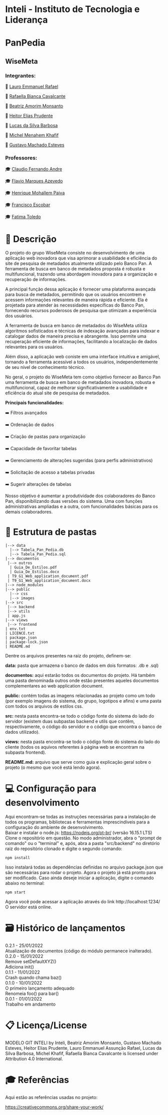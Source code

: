 # Inteli - Instituto de Tecnologia e Liderança

# PanPedia
## WiseMeta
### Integrantes:

👤 [Lauro Emmanuel Rafael](https://www.linkedin.com/in/lauroemmanuelrafael/)

👤 [Rafaella Bianca Cavalcante](https://www.linkedin.com/in/rafaella-bianca-cavalcante/)

👤 [Beatriz Amorim Monsanto](https://www.linkedin.com/in/beatriz-monsanto-5a3a83267/)

👤 [Heitor Elias Prudente](https://www.linkedin.com/in/heitorprudente/)

👤 [Lucas da Silva Barbosa](https://www.linkedin.com/in/lucasdasilvabarbosa/)

👤 [Michel Menahem Khafif](https://www.linkedin.com/in/michel-menahem-khafif-512791201/)

👤 [Gustavo Machado Esteves](https://www.linkedin.com/in/gustavo-machado-esteves-453b81248 )

### Professores:

🎓 [Claudio Fernando Andre](https://buscatextual.cnpq.br/buscatextual/visualizacv.do)

🎓 [Flavio Marques Azevedo](https://buscatextual.cnpq.br/buscatextual/visualizacv.do?id=K4760790U1&tokenCaptchar=03AL8dmw8-HL_AsA3f4S4pU6FlgEor9HhKULimeU6-WbfZxlMPUq45V2WYZluPrtbY7_I9NuzzytACvUCnnLZEFHYZL5GWtQyrdKVHfq_fyAPy-Xfn4658KeCAf5KCnUkQcd1OctvDXyvzYiJ160GJHWN3oEUwwwbZ4Zy8vX4XTj-TIBKF5M6UDaF1V3BS1bI4Pxxb8yKFXOAZIoe2GdcNzIYgKUrDob-HQGexpNLz3WhQQoX4eaLmAwxkovj2SVDMVuvhaanSMk98zqvn51w3lsvXq2LVnqhrX2yp8qx3uSc2AZFT4w5S7aym7f-1wUITWKapzq_e7W1NkTE2x12Z9s0kzOkQ5RvcCldF7vOng30-n1Nsg7vtCAXjOOKxFMiwo3ICPM78m3En4wvL3kVALbXlblPkfa5o_GKo4-eR4pFEn2Qo9JYXQe9f75YF1VjxpAsuumzAC3v5AOlmwdMkOwDhCgD3B2DjDMv3UYnyTeh2wmOUrPmQnZXm7sha3hJzhjLaXnvFARq5toN-lgpBSx1b0m2bJ3V7-nlVemtyAF7_cS_Gsccj1l8)

🎓 [Henrique Mohallem Paiva](https://buscatextual.cnpq.br/buscatextual/visualizacv.do?id=K4766528J1&tokenCaptchar=03AL8dmw9ybKcwxFPHFKeB1JAja1PEbRknpkJ-IGzS3DtKcGsCWO4SwRTrRS8t3wmOOPMqjzqsN29_FdyPlfXEcT_toDJMzHDdZe4DAHFeuHooDR0mv9taI3j3mOukdgiy1BOudQmAFBTYGUp2ZopNCtrDoIEKCqZmVgEFHQBDzAcWN5lK12uQgYVUngy9Lovc8EumuN0vTh4XaK1o0yUC-mERVGdvHCHnTSDSwLFLdpL0MERslD7XsFQzXNKGRC_td1AV3QGu2ruXYR-VL0gri4RGftH8B4Tjnw3Zz4fappQz-m_VzUZ81X_z2fNcatv05yBw72fGo5po6sAPe_HdsGlr8bX4wsxsK8pmw7CU0Mx8Me8iOX83LhoUppeFbi1CDnJUk0hoBvXutol9yT9dGRaqY-aB4zxWPJKov4HMRSeqgVZGVz4xg8KbDkGkBwaIJ8pS01NzC6LGVykAg93q2XpEh8_eF-ACIbRywT98QVtM561z4v2qi4tE3Q5IJJ5-QNwc3E6BPUP1I0sH5DHLWOhAgw0ibUr8h6YyiP5ztzotq-7zlTKWnBM)

🎓 [Francisco Escobar](https://www.linkedin.com/in/francisco-escobar/)

🎓 [Fatima Toledo](https://buscatextual.cnpq.br/buscatextual/visualizacv.do?id=K1126729U0&tokenCaptchar=03AL8dmw-kHmKL2lD-uJ63QObwNSQkEr41PF61yxyOP_URLiv3x0HygpLkQqJoAt7E-cevnJcdAHi9UGaxMOaWmoBdMz9Jwl7PJPQZhJF8Swpb-V0zyy5KtHZRj5EvFAC8qhXy92p0fJx43WCskj5VGLc9W7MiyuL4N_E8h79d78RnoRYXkdKCQcXOcSzXyXHIrXAecNX4b6-uS1K6vZZ6DabhbsMdKLe_uyH8u5tkObLB_LCZL3jZbpNd13IwkJeacB9-YpLnMaaWEnd7lQlnRRKA7XvZGNGd_7555O6TXYkKf_eZfTl6RGbsDtJAA9xA49FNQKSyBOM4nubtVMiAfftKqVNVL0wmIg4vNBrDHFMkV5K5JRa3-ksQ2-CbyO_fx3S_5Of6GuyRA395Kno_p-xnO5XveRu8uxEs5UV7-Eaiqu12DtcGSu4-9s7M0qWPVrcdiua4XlcrM040TDdhBWoWMvyyOFySJfn3gxyXLh3_RFo3n4dpt0goNkWJQZTI847yXvCynHOw3-e01LOuSq23jAdPK-ejQyPEhh_jdH_VOca6JXSGOF8)



# 📝 Descrição
O projeto do grupo WiseMeta consiste no desenvolvimento de uma aplicação web inovadora que visa aprimorar a usabilidade e eficiência do site de pesquisa de metadados atualmente utilizado pelo Banco Pan. A ferramenta de busca em banco de metadados proposta é robusta e multifuncional, trazendo uma abordagem inovadora para a organização e recuperação de informações.

A principal função dessa aplicação é fornecer uma plataforma avançada para busca de metadados, permitindo que os usuários encontrem e acessem informações relevantes de maneira rápida e eficiente. Ela é projetada para atender às necessidades específicas do Banco Pan, fornecendo recursos poderosos de pesquisa que otimizam a experiência dos usuários.

A ferramenta de busca em banco de metadados do WiseMeta utiliza algoritmos sofisticados e técnicas de indexação avançadas para indexar e catalogar dados de maneira precisa e abrangente. Isso permite uma recuperação eficiente de informações, facilitando a localização de dados relevantes para os usuários.

Além disso, a aplicação web coniste em uma interface intuitiva e amigável, tornando a ferramenta acessível a todos os usuários, independentemente de seu nível de conhecimento técnico.

No geral, o projeto do WiseMeta tem como objetivo fornecer ao Banco Pan uma ferramenta de busca em banco de metadados inovadora, robusta e multifuncional, capaz de melhorar significativamente a usabilidade e eficiência do atual site de pesquisa de metadados.

 **Principais funcionalidades:**

➡️ Filtros avançados

➡️ Ordenação de dados

➡️ Criação de pastas para organização

➡️ Capacidade de favoritar tabelas

➡️ Gerenciamento de alterações sugeridas (para perfis administrativos)

➡️ Solicitação de acesso a tabelas privadas

➡️ Sugerir alterações de tabelas

Nosso objetivo é aumentar a produtividade dos colaboradores do Banco Pan, disponibilizando duas versões do sistema. Uma com funções administrativas ampliadas e a outra, com funcionalidades básicas para os demais colaboradores.

# 📁 Estrutura de pastas
```
|--> data
  |--> Tabela_Pan_Pedia.db
  |--> Tabela_Pan_Pedia.sql
|--> documentos
 |--> outros
  | Guia_De_Estilos.pdf
  | Guia_De_Estilos.docx
 | T9_G1_Web_application_document.pdf
 | T9_G1_Web_application_document.docx
|--> node_modules
|--> public
  |--> css
  |--> images
|--> src
 |--> backend
 |--> utils
 | app.js 
|--> views
 |--> frontend
| env.txt
| LICENCE.txt
| package.json
| package-lock.json
| README.md
```
Dentre os arquivos presentes na raiz do projeto, definem-se:

**data:** pasta que armazena o banco de dados em dois formatos: .db e .sql)

**documentos:** aqui estarão todos os documentos do projeto. Há também uma pasta denominada outros onde estão presentes aqueles documentos complementares ao web application document.

**public:** contém todas as imagens relacionadas ao projeto como um todo (por exemplo imagens do sistema, do grupo, logotipos e afins) e uma pasta com todos os arquivos  de estilos css.

**src:** nesta pasta encontra-se todo o código fonte do sistema do lado do servidor (existem duas subpastas backend e utils que contêm, respectivamente, o código do servidor e o código que encontra o banco de dados utilizado).

**views:** nesta pasta encontra-se todo o código fonte do sistema do lado do cliente (todos os aquivos referentes à página web se encontram na subpasta frontend).

**README.md:** arquivo que serve como guia e explicação geral sobre o projeto (o mesmo que você está lendo agora).

# 💻 Configuração para desenvolvimento
Aqui encontram-se todas as instruções necessárias para a instalação de todos os programas, bibliotecas e ferramentas imprescindíveis para a configuração do ambiente de desenvolvimento.
<br>
Baixar e instalar o node.js: https://nodejs.org/pt-br/ (versão 16.15.1 LTS)
Clone o repositório em questão.
No modo administrador, abra o "prompt de comando" ou o "terminal" e, após, abra a pasta "src/backend" no diretório raiz do repositório clonado e digite o segundo comando:
```
npm install
```
Isso instalará todas as dependências definidas no arquivo package.json que são necessárias para rodar o projeto. Agora o projeto já está pronto para ser modificado. Caso ainda deseje iniciar a aplicação, digite o comando abaixo no terminal:
```
npm start
```
Agora você pode acessar a aplicação através do link http://localhost:1234/
O servidor está online.



# 🗃 Histórico de lançamentos
0.2.1 - 25/01/2022 <br>
Atualização de documentos (código do módulo permanece inalterado). <br>
0.2.0 - 15/01/2022 <br>
Remove setDefaultXYZ() <br>
Adiciona init() <br>
0.1.1 - 11/01/2022 <br>
Crash quando chama baz() <br>
0.1.0 - 10/01/2022 <br>
O primeiro lançamento adequado <br>
Renomeia foo() para bar() <br>
0.0.1 - 01/01/2022 <br>
Trabalho em andamento <br>

# 📋 Licença/License

MODELO GIT INTELI by Inteli, Beatriz Amorim Monsanto, Gustavo Machado Esteves, Heitor Elias Prudente, Lauro Emmanuel Assunção Rafael, Lucas da Silva Barbosa, Michel Khafif, Rafaella Bianca Cavalcante is licensed under Attribution 4.0 International.

# 🎓 Referências
Aqui estão as referências usadas no projeto:

https://creativecommons.org/share-your-work/

